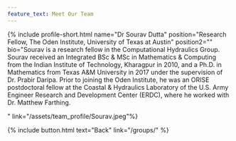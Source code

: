 ```yaml
---
feature_text: Meet Our Team
---
```

{% include profile-short.html name="Dr Sourav Dutta" position="Research Fellow, The Oden Institute, University of Texas at Austin" position2=""  bio="Sourav is a research fellow in the Computational Hydraulics Group. Sourav received an Integrated BSc & MSc in Mathematics & Computing from the Indian Institute of Technology, Kharagpur in 2010, and a Ph.D. in Mathematics from Texas A&M University in 2017 under the supervision of Dr. Prabir Daripa. Prior to joining the Oden Institute, he was an ORISE postdoctoral fellow at the Coastal & Hydraulics Laboratory of the U.S. Army Engineer Research and Development Center (ERDC), where he worked with Dr. Matthew Farthing. 

" link="/assets/team_profile/Sourav.jpeg"%}



[]()


{% include button.html text="Back" link="/groups/" %}
